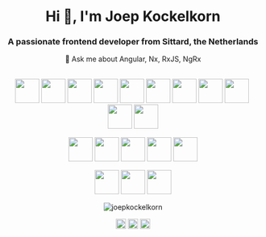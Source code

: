 <h1 align="center">Hi 👋, I'm Joep Kockelkorn</h1>
<h3 align="center">A passionate frontend developer from Sittard, the Netherlands </h3>
<div align="center">💬 Ask me about Angular, Nx, RxJS, NgRx</div>
<br>
<p align="center">
<img height="48" width="48" src="https://cdn.jsdelivr.net/npm/simple-icons@3.2.0/icons/angular.svg">&nbsp;<img height="48" width="48" src="https://cdn.jsdelivr.net/npm/simple-icons@3.2.0/icons/ionic.svg">&nbsp;<img height="48" width="48" src="https://cdn.jsdelivr.net/npm/simple-icons@3.2.0/icons/javascript.svg">&nbsp;<img height="48" width="48" src="https://cdn.jsdelivr.net/npm/simple-icons@3.2.0/icons/typescript.svg">&nbsp;<img height="48" width="48" src="https://cdn.jsdelivr.net/npm/simple-icons@3.2.0/icons/html5.svg">&nbsp;<img height="48" width="48" src="https://cdn.jsdelivr.net/npm/simple-icons@3.2.0/icons/css3.svg">&nbsp;<img height="48" width="48" src="https://cdn.jsdelivr.net/npm/simple-icons@3.2.0/icons/sass.svg">&nbsp;<img height="48" width="48" src="https://cdn.jsdelivr.net/npm/simple-icons@3.2.0/icons/bootstrap.svg">&nbsp;<img height="48" width="48" src="https://cdn.jsdelivr.net/npm/simple-icons@3.2.0/icons/storybook.svg">&nbsp;<img height="48" width="48" src="https://cdn.jsdelivr.net/npm/simple-icons@3.2.0/icons/cypress.svg">&nbsp;<img height="48" width="48" src="https://cdn.jsdelivr.net/npm/simple-icons@3.2.0/icons/jest.svg"></p>

<p align="center"><img height="48" width="48" src="https://cdn.jsdelivr.net/npm/simple-icons@3.2.0/icons/csharp.svg">&nbsp;<img height="48" width="48" src="https://cdn.jsdelivr.net/npm/simple-icons@3.2.0/icons/dot-net.svg">&nbsp;<img height="48" width="48" src="https://cdn.jsdelivr.net/npm/simple-icons@3.2.0/icons/node-dot-js.svg">&nbsp;<img height="48" width="48" src="https://cdn.jsdelivr.net/npm/simple-icons@3.2.0/icons/nestjs.svg">&nbsp;<img height="48" width="48" src="https://cdn.jsdelivr.net/npm/simple-icons@3.2.0/icons/swagger.svg"></p>

<p align="center"><img height="48" width="48" src="https://cdn.jsdelivr.net/npm/simple-icons@3.2.0/icons/amazonaws.svg">&nbsp;<img height="48" width="48" src="https://cdn.jsdelivr.net/npm/simple-icons@3.2.0/icons/microsoftazure.svg">&nbsp;<img height="48" width="48" src="https://cdn.jsdelivr.net/npm/simple-icons@3.2.0/icons/firebase.svg"></p>

<p align="center"><img src="https://github-readme-stats.vercel.app/api?username=joepkockelkorn&show_icons=true" alt="joepkockelkorn" /></p>

<p align="center">
<a href="https://twitter.com/joepkockelkorn" target="blank"><img align="center" src="https://cdn.jsdelivr.net/npm/simple-icons@3.2.0/icons/twitter.svg" alt="joepkockelkorn" height="20" width="20" /></a>
<a href="https://linkedin.com/in/joepkockelkorn" target="blank"><img align="center" src="https://cdn.jsdelivr.net/npm/simple-icons@3.2.0/icons/linkedin.svg" alt="joepkockelkorn" height="20" width="20" /></a>
<a href="https://stackoverflow.com/users/5475829/joep-kockelkorn" target="blank"><img align="center" src="https://cdn.jsdelivr.net/npm/simple-icons@3.2.0/icons/stackoverflow.svg" alt="joep kockelkorn" height="20" width="20" /></a>
</p>
